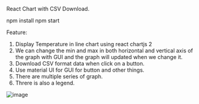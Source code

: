 React Chart with CSV Download. 

npm install 
npm start 

Feature: 
1.	Display Temperature in line chart using react chartjs 2                                      
2.	We can change the min and max in both horizontal and vertical axis of the graph with GUI and the graph will updated when we change it.                               
3.	Download CSV format data when click on a button.                                                        
4.	Use material UI for GUI for button and other things.                                          
5.	There are multiple series of graph.                                                                       
6.	Threre is also a legend.                                                                                        


![image](https://user-images.githubusercontent.com/43466665/170657082-13b3f578-6658-43a4-91b2-fb6ffb106e6e.png)
